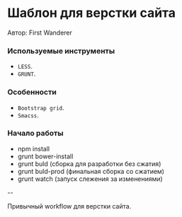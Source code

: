 # Шаблон для верстки сайта

Автор: First Wanderer

### Используемые инструменты

* `LESS`.
* `GRUNT`.

### Особенности

* `Bootstrap grid`.
* `Smacss`.

### Начало работы

* npm install
* grunt bower-install
* grunt buld (сборка для разработки без сжатия)
* grunt buld-prod (финальная сборка со сжатием)
* grunt watch (запуск слежения за изменениями)

--

Привычный workflow для верстки сайта.
